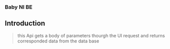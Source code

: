 ### Baby NI BE

## Introduction
> this Api gets a body of parameters thourgh the UI request and returns corresponded data from the data base